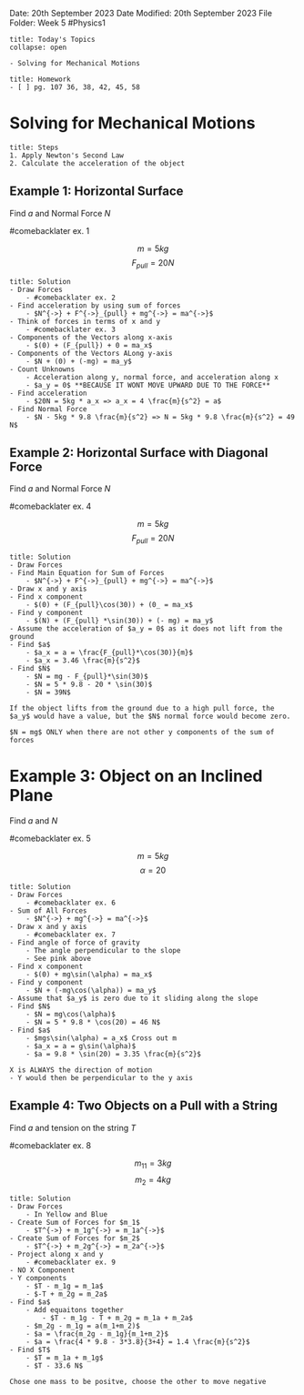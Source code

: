 Date: 20th September 2023
Date Modified: 20th September 2023
File Folder: Week 5
#Physics1

```ad-abstract
title: Today's Topics
collapse: open

- Solving for Mechanical Motions

```

```ad-note
title: Homework
- [ ] pg. 107 36, 38, 42, 45, 58
```

# Solving for Mechanical Motions

```ad-summary
title: Steps
1. Apply Newton's Second Law
2. Calculate the acceleration of the object
```

## Example 1: Horizontal Surface

Find $a$ and Normal Force $N$

#comebacklater ex. 1

$$m = 5kg$$
$$F_{pull} = 20N$$

```ad-check
title: Solution
- Draw Forces
	- #comebacklater ex. 2
- Find acceleration by using sum of forces
	- $N^{->} + F^{->}_{pull} + mg^{->} = ma^{->}$
- Think of forces in terms of x and y
	- #comebacklater ex. 3
- Components of the Vectors along x-axis
	- $(0) + (F_{pull}) + 0 = ma_x$
- Components of the Vectors ALong y-axis
	- $N + (0) + (-mg) = ma_y$
- Count Unknowns
	- Acceleration along y, normal force, and acceleration along x
	- $a_y = 0$ **BECAUSE IT WONT MOVE UPWARD DUE TO THE FORCE**
- Find acceleration
	- $20N = 5kg * a_x => a_x = 4 \frac{m}{s^2} = a$
- Find Normal Force
	- $N - 5kg * 9.8 \frac{m}{s^2} => N = 5kg * 9.8 \frac{m}{s^2} = 49 N$
```


## Example 2: Horizontal Surface with Diagonal Force

Find $a$ and Normal Force $N$

#comebacklater ex. 4

$$m = 5kg$$
$$F_{pull} = 20N$$

```ad-check
title: Solution
- Draw Forces
- Find Main Equation for Sum of Forces
	- $N^{->} + F^{->}_{pull} + mg^{->} = ma^{->}$
- Draw x and y axis
- Find x component
	- $(0) + (F_{pull}\cos(30)) + (0_ = ma_x$
- Find y component
	- $(N) + (F_{pull} *\sin(30)) + (- mg) = ma_y$
- Assume the acceleration of $a_y = 0$ as it does not lift from the ground
- Find $a$
	- $a_x = a = \frac{F_{pull}*\cos(30)}{m}$
	- $a_x = 3.46 \frac{m}{s^2}$
- Find $N$
	- $N = mg - F_{pull}*\sin(30)$
	- $N = 5 * 9.8 - 20 * \sin(30)$
	- $N = 39N$
```

```ad-note
If the object lifts from the ground due to a high pull force, the $a_y$ would have a value, but the $N$ normal force would become zero.
```

```ad-warning
$N = mg$ ONLY when there are not other y components of the sum of forces
```

# Example 3: Object on an Inclined Plane

Find $a$ and $N$

#comebacklater ex. 5

$$m = 5kg$$
$$\alpha = 20$$

```ad-check
title: Solution
- Draw Forces
	- #comebacklater ex. 6
- Sum of All Forces
	- $N^{->} + mg^{->} = ma^{->}$
- Draw x and y axis
	- #comebacklater ex. 7
- Find angle of force of gravity
	- The angle perpendicular to the slope
	- See pink above
- Find x component 
	- $(0) + mg\sin(\alpha) = ma_x$
- Find y component
	- $N + (-mg\cos(\alpha)) = ma_y$
- Assume that $a_y$ is zero due to it sliding along the slope
- Find $N$
	- $N = mg\cos(\alpha)$
	- $N = 5 * 9.8 * \cos(20) = 46 N$
- Find $a$
	- $mgs\sin(\alpha) = a_x$ Cross out m
	- $a_x = a = g\sin(\alpha)$
	- $a = 9.8 * \sin(20) = 3.35 \frac{m}{s^2}$
```

```ad-important
X is ALWAYS the direction of motion
- Y would then be perpendicular to the y axis
```

## Example 4: Two Objects on a Pull with a String

Find $a$ and tension on the string $T$

#comebacklater ex. 8

$$m_11 = 3kg$$
$$m_2 = 4kg$$

```ad-check
title: Solution
- Draw Forces
	- In Yellow and Blue
- Create Sum of Forces for $m_1$
	- $T^{->} + m_1g^{->} = m_1a^{->}$
- Create Sum of Forces for $m_2$
	- $T^{->} + m_2g^{->} = m_2a^{->}$
- Project along x and y
	- #comebacklater ex. 9
- NO X Component
- Y components
	- $T - m_1g = m_1a$
	- $-T + m_2g = m_2a$
- Find $a$
	- Add equaitons together
		- $T - m_1g - T + m_2g = m_1a + m_2a$
	- $m_2g - m_1g = a(m_1+m_2)$
	- $a = \frac{m_2g - m_1g}{m_1+m_2}$
	- $a = \frac{4 * 9.8 - 3*3.8}{3+4} = 1.4 \frac{m}{s^2}$
- Find $T$
	- $T = m_1a + m_1g$
	- $T - 33.6 N$
```

```ad-important
Chose one mass to be positve, choose the other to move negative
```